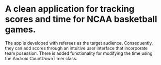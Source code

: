 # A clean application for tracking scores and time for NCAA basketball games. 
The app is developed with referees as the target audience. Consequently, they can add scores through an intuitive user interface that incorporate team posession.
There is added functionality for modifying the time using the Android CountDownTimer class.
